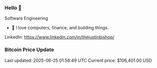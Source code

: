 ### Hello 🤙  

Software Engineering

- 🔭 I love computers, finance, and building things.
  
LinkedIn: https://www.linkedin.com/in/thejustinbishop/  
































































































































































































































































































































































































































































































































































































































































































































































### Bitcoin Price Update
Last updated: 2025-06-25 01:56:49 UTC
Current price: $106,401.00 USD
